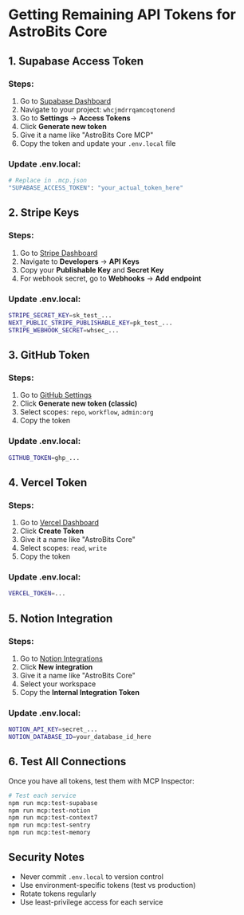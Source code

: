 # Getting Remaining API Tokens for AstroBits Core

## 1. Supabase Access Token

### Steps:
1. Go to [Supabase Dashboard](https://supabase.com/dashboard)
2. Navigate to your project: `whcjmdrrqamcoqtonend`
3. Go to **Settings** → **Access Tokens**
4. Click **Generate new token**
5. Give it a name like "AstroBits Core MCP"
6. Copy the token and update your `.env.local` file

### Update .env.local:
```bash
# Replace in .mcp.json
"SUPABASE_ACCESS_TOKEN": "your_actual_token_here"
```

## 2. Stripe Keys

### Steps:
1. Go to [Stripe Dashboard](https://dashboard.stripe.com)
2. Navigate to **Developers** → **API Keys**
3. Copy your **Publishable Key** and **Secret Key**
4. For webhook secret, go to **Webhooks** → **Add endpoint**

### Update .env.local:
```bash
STRIPE_SECRET_KEY=sk_test_...
NEXT_PUBLIC_STRIPE_PUBLISHABLE_KEY=pk_test_...
STRIPE_WEBHOOK_SECRET=whsec_...
```

## 3. GitHub Token

### Steps:
1. Go to [GitHub Settings](https://github.com/settings/tokens)
2. Click **Generate new token (classic)**
3. Select scopes: `repo`, `workflow`, `admin:org`
4. Copy the token

### Update .env.local:
```bash
GITHUB_TOKEN=ghp_...
```

## 4. Vercel Token

### Steps:
1. Go to [Vercel Dashboard](https://vercel.com/account/tokens)
2. Click **Create Token**
3. Give it a name like "AstroBits Core"
4. Select scopes: `read`, `write`
5. Copy the token

### Update .env.local:
```bash
VERCEL_TOKEN=...
```

## 5. Notion Integration

### Steps:
1. Go to [Notion Integrations](https://www.notion.so/my-integrations)
2. Click **New integration**
3. Give it a name like "AstroBits Core"
4. Select your workspace
5. Copy the **Internal Integration Token**

### Update .env.local:
```bash
NOTION_API_KEY=secret_...
NOTION_DATABASE_ID=your_database_id_here
```

## 6. Test All Connections

Once you have all tokens, test them with MCP Inspector:

```bash
# Test each service
npm run mcp:test-supabase
npm run mcp:test-notion
npm run mcp:test-context7
npm run mcp:test-sentry
npm run mcp:test-memory
```

## Security Notes

- Never commit `.env.local` to version control
- Use environment-specific tokens (test vs production)
- Rotate tokens regularly
- Use least-privilege access for each service
